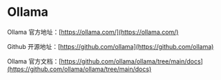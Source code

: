 # Ollama

Ollama 官方地址：[https://ollama.com/](https://ollama.com/)

Github 开源地址：[https://github.com/ollama](https://github.com/ollama)

Ollama 官方文档：[https://github.com/ollama/ollama/tree/main/docs](https://github.com/ollama/ollama/tree/main/docs)
